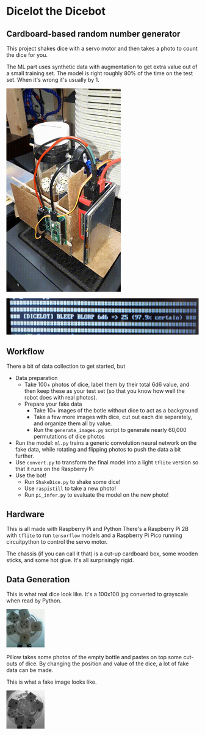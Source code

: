# Dicelot the Dicebot

## Cardboard-based random number generator

This project shakes dice with a servo motor and then takes a photo to count the dice for you.

The ML part uses synthetic data with augmentation to get extra value out of a small training set. The model is right roughly 80% of the time on the test set. When it's wrong it's usually by 1.

![A GIF of the robot shaking dice](dice_shaking.gif)

![The robot's guess](inference_example.jpg)

## Workflow

There a bit of data collection to get started, but 

  * Data preparation
    * Take 100+ photos of dice, label them by their total 6d6 value, and then keep these as your test set (so that you know how well the robot does with real photos).
    * Prepare your fake data
      * Take 10+ images of the botle without dice to act as a background
      * Take a few more images with dice, cut out each die separately, and organize them all by value.
      * Run the `generate_images.py` script to generate nearly 60,000 permutations of dice photos
  * Run the model: `ml.py` trains a generic convolution neural network on the fake data, while rotating and flipping photos to push the data a bit further.
  * Use `convert.py` to transform the final model into a light `tflite` version so that it runs on the Raspberry Pi
  * Use the bot!
    * Run `ShakeDice.py` to shake some dice!
    * Use `raspistill` to take a new photo!
    * Run `pi_infer.py` to evaluate the model on the new photo!

## Hardware

This is all made with Raspberry Pi and Python There's a Raspberry Pi 2B with `tflite` to run `tensorflow` models and a Raspberry Pi Pico running circuitpython to control the servo motor.

The chassis (if you can call it that) is a cut-up cardboard box, some wooden sticks, and some hot glue. It's all surprisingly rigid.

## Data Generation

This is what real dice look like. It's a 100x100 jpg converted to grayscale when read by Python.

![An example of real dice](real_dice_example.jpg)

Pillow takes some photos of the empty bottle and pastes on top some cut-outs of dice. By changing the position and value of the dice, a lot of fake data can be made.

This is what a fake image looks like.

![An example of fake dice](fake_dice_example.jpg)

